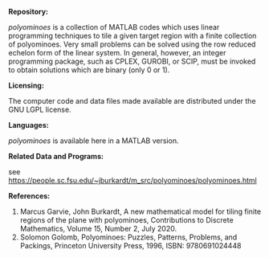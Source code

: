 <b>Repository:</b>

<em>polyominoes</em> is a collection of MATLAB codes which uses linear programming techniques to tile a given target region 
with a finite collection of polyominoes. Very small problems can be solved using the row reduced echelon form of the linear
system. In general, however, an integer programming package, such as CPLEX, GUROBI, or SCIP, must be invoked to obtain
solutions which are binary (only 0 or 1).

<b>Licensing:</b>

The computer code and data files made available are distributed under the GNU LGPL license.

<b>Languages:</b>

<em>polyominoes</em> is available here in a MATLAB version.

<b>Related Data and Programs:</b>

see https://people.sc.fsu.edu/~jburkardt/m_src/polyominoes/polyominoes.html

<b>References:</b>

<ol>
<li>Marcus Garvie, John Burkardt,
A new mathematical model for tiling finite regions of the plane with polyominoes,
Contributions to Discrete Mathematics,
Volume 15, Number 2, July 2020.</li>

<li>Solomon Golomb,
Polyominoes: Puzzles, Patterns, Problems, and Packings,
Princeton University Press, 1996,
ISBN: 9780691024448</li>
</ol>
